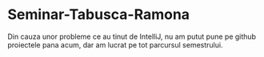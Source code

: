 # Seminar-Tabusca-Ramona

Din cauza unor probleme ce au tinut de IntelliJ, nu am putut pune pe github proiectele pana acum, dar am lucrat pe tot parcursul semestrului.
